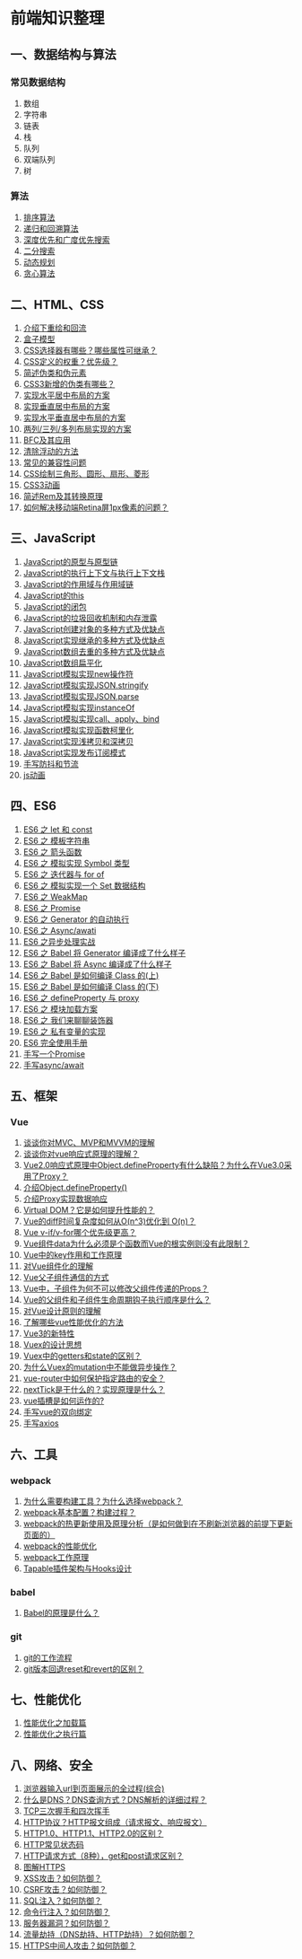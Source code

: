 # 前端知识整理

## 一、数据结构与算法
### 常见数据结构
1. 数组
2. 字符串
3. 链表
4. 栈
5. 队列
6. 双端队列
7. 树

### 算法
1. [排序算法](https://github.com/GGXXMM/FE-Knowledge/issues/43)
2. [递归和回溯算法](https://github.com/GGXXMM/FE-Knowledge/issues/44)
3. [深度优先和广度优先搜索](https://github.com/GGXXMM/FE-Knowledge/issues/45)
4. [二分搜索](https://github.com/GGXXMM/FE-Knowledge/issues/46)
5. [动态规划](https://github.com/GGXXMM/FE-Knowledge/issues/47)
6. [贪心算法](https://github.com/GGXXMM/FE-Knowledge/issues/48)

## 二、HTML、CSS
1. [介绍下重绘和回流](https://github.com/GGXXMM/FE-Knowledge/issues/62)
2. [盒子模型](https://github.com/GGXXMM/FE-Knowledge/issues/49)
3. [CSS选择器有哪些？哪些属性可继承？](https://github.com/GGXXMM/FE-Knowledge/issues/63)
4. [CSS定义的权重？优先级？](https://github.com/GGXXMM/FE-Knowledge/issues/64)
5. [简述伪类和伪元素](https://github.com/GGXXMM/FE-Knowledge/issues/65)
6. [CSS3新增的伪类有哪些？](https://github.com/GGXXMM/FE-Knowledge/issues/66)
7. [实现水平居中布局的方案](https://github.com/GGXXMM/FE-Knowledge/issues/50)
8. [实现垂直居中布局的方案](https://github.com/GGXXMM/FE-Knowledge/issues/51)
9. [实现水平垂直居中布局的方案](https://github.com/GGXXMM/FE-Knowledge/issues/52)
10. [两列/三列/多列布局实现的方案](https://github.com/GGXXMM/FE-Knowledge/issues/53)
11. [BFC及其应用](https://github.com/GGXXMM/FE-Knowledge/issues/54)
12. [清除浮动的方法](https://github.com/GGXXMM/FE-Knowledge/issues/55)
13. [常见的兼容性问题](https://github.com/GGXXMM/FE-Knowledge/issues/56)
14. [CSS绘制三角形、圆形、扇形、菱形](https://github.com/GGXXMM/FE-Knowledge/issues/57)
15. [CSS3动画](https://github.com/GGXXMM/FE-Knowledge/issues/58)
16. [简述Rem及其转换原理](https://github.com/GGXXMM/FE-Knowledge/issues/67)
17. [如何解决移动端Retina屏1px像素的问题？](https://github.com/GGXXMM/FE-Knowledge/issues/68)

## 三、JavaScript
1. [JavaScript的原型与原型链](https://github.com/GGXXMM/Blog-Knowledge/issues/1)
2. [JavaScript的执行上下文与执行上下文栈](https://github.com/GGXXMM/Blog-Knowledge/issues/2)
3. [JavaScript的作用域与作用域链](https://github.com/GGXXMM/FE-Knowledge/issues/3)
4. [JavaScript的this](https://github.com/GGXXMM/FE-Knowledge/issues/4)
5. [JavaScript的闭包](https://github.com/GGXXMM/FE-Knowledge/issues/5)
6. [JavaScript的垃圾回收机制和内存泄露](https://github.com/GGXXMM/FE-Knowledge/issues/6)
7. [JavaScript创建对象的多种方式及优缺点](https://github.com/GGXXMM/FE-Knowledge/issues/7)
8. [JavaScript实现继承的多种方式及优缺点](https://github.com/GGXXMM/FE-Knowledge/issues/8)
9. [JavaScript数组去重的多种方式及优缺点](https://github.com/GGXXMM/FE-Knowledge/issues/9)
10. [JavaScript数组扁平化](https://github.com/GGXXMM/FE-Knowledge/issues/89)
11. [JavaScript模拟实现new操作符](https://github.com/GGXXMM/FE-Knowledge/issues/10)
12. [JavaScript模拟实现JSON.stringify](https://github.com/GGXXMM/FE-Knowledge/issues/11)
13. [JavaScript模拟实现JSON.parse](https://github.com/GGXXMM/FE-Knowledge/issues/12)
14. [JavaScript模拟实现instanceOf](https://github.com/GGXXMM/FE-Knowledge/issues/13)
15. [JavaScript模拟实现call、apply、bind](https://github.com/GGXXMM/FE-Knowledge/issues/14)
16. [JavaScript模拟实现函数柯里化](https://github.com/GGXXMM/FE-Knowledge/issues/15)
17. [JavaScript实现浅拷贝和深拷贝](https://github.com/GGXXMM/FE-Knowledge/issues/17)
18. [JavaScript实现发布订阅模式](https://github.com/GGXXMM/FE-Knowledge/issues/90)
19. [手写防抖和节流](https://github.com/GGXXMM/FE-Knowledge/issues/16)
20. [js动画](https://github.com/GGXXMM/FE-Knowledge/issues/69)

## 四、ES6
1. [ES6 之 let 和 const](https://github.com/mqyqingfeng/Blog/issues/82)
2. [ES6 之 模板字符串](https://github.com/mqyqingfeng/Blog/issues/84)
3. [ES6 之 箭头函数](https://github.com/mqyqingfeng/Blog/issues/85)
4. [ES6 之 模拟实现 Symbol 类型](https://github.com/mqyqingfeng/Blog/issues/87)
5. [ES6 之 迭代器与 for of](https://github.com/mqyqingfeng/Blog/issues/90)
6. [ES6 之 模拟实现一个 Set 数据结构](https://github.com/mqyqingfeng/Blog/issues/91)
7. [ES6 之 WeakMap](https://github.com/mqyqingfeng/Blog/issues/92)
8. [ES6 之 Promise](https://github.com/mqyqingfeng/Blog/issues/98)
9. [ES6 之 Generator 的自动执行](https://github.com/mqyqingfeng/Blog/issues/99)
10. [ES6 之 Async/awati](https://github.com/mqyqingfeng/Blog/issues/100)
11. [ES6 之异步处理实战](https://github.com/mqyqingfeng/Blog/issues/101)
12. [ES6 之 Babel 将 Generator 编译成了什么样子](https://github.com/mqyqingfeng/Blog/issues/102)
13. [ES6 之 Babel 将 Async 编译成了什么样子](https://github.com/mqyqingfeng/Blog/issues/103)
14. [ES6 之 Babel 是如何编译 Class 的(上)](https://github.com/mqyqingfeng/Blog/issues/105)
15. [ES6 之 Babel 是如何编译 Class 的(下)](https://github.com/mqyqingfeng/Blog/issues/106)
16. [ES6 之 defineProperty 与 proxy](https://github.com/mqyqingfeng/Blog/issues/107)
17. [ES6 之 模块加载方案](https://github.com/mqyqingfeng/Blog/issues/108)
18. [ES6 之 我们来聊聊装饰器](https://github.com/mqyqingfeng/Blog/issues/109)
19. [ES6 之 私有变量的实现](https://github.com/mqyqingfeng/Blog/issues/110)
20. [ES6 完全使用手册](https://github.com/mqyqingfeng/Blog/issues/111)
21. [手写一个Promise](https://github.com/GGXXMM/FE-Knowledge/issues/61)
22. [手写async/await](https://github.com/GGXXMM/FE-Knowledge/issues/91)

## 五、框架
### Vue
1. [谈谈你对MVC、MVP和MVVM的理解](https://github.com/GGXXMM/FE-Knowledge/issues/78)
2. [谈谈你对vue响应式原理的理解？](https://github.com/GGXXMM/FE-Knowledge/issues/81)
3. [Vue2.0响应式原理中Object.defineProperty有什么缺陷？为什么在Vue3.0采用了Proxy？](https://github.com/GGXXMM/FE-Knowledge/issues/34)
4. [介绍Object.defineProperty()](https://github.com/GGXXMM/FE-Knowledge/issues/60)
5. [介绍Proxy实现数据响应](https://github.com/GGXXMM/FE-Knowledge/issues/71)
6. [Virtual DOM？它是如何提升性能的？](https://github.com/GGXXMM/FE-Knowledge/issues/35)
7. [Vue的diff时间复杂度如何从O(n^3)优化到 O(n)？](https://github.com/GGXXMM/FE-Knowledge/issues/36)
8. [Vue v-if/v-for哪个优先级更高？](https://github.com/GGXXMM/FE-Knowledge/issues/70)
9. [Vue组件data为什么必须是个函数而Vue的根实例则没有此限制？](https://github.com/GGXXMM/FE-Knowledge/issues/72)
10. [Vue中的key作用和工作原理](https://github.com/GGXXMM/FE-Knowledge/issues/73)
11. [对Vue组件化的理解](https://github.com/GGXXMM/FE-Knowledge/issues/74)
12. [Vue父子组件通信的方式](https://github.com/GGXXMM/FE-Knowledge/issues/37)
13. [Vue中，子组件为何不可以修改父组件传递的Props？](https://github.com/GGXXMM/FE-Knowledge/issues/38)
14. [Vue的父组件和子组件生命周期钩子执行顺序是什么？](https://github.com/GGXXMM/FE-Knowledge/issues/39)
15. [对Vue设计原则的理解](https://github.com/GGXXMM/FE-Knowledge/issues/75)
16. [了解哪些vue性能优化的方法](https://github.com/GGXXMM/FE-Knowledge/issues/76)
17. [Vue3的新特性](https://github.com/GGXXMM/FE-Knowledge/issues/77)
18. [Vuex的设计思想](https://github.com/GGXXMM/FE-Knowledge/issues/40)
19. [Vuex中的getters和state的区别？](https://github.com/GGXXMM/FE-Knowledge/issues/41)
20. [为什么Vuex的mutation中不能做异步操作？](https://github.com/GGXXMM/FE-Knowledge/issues/42)
21. [vue-router中如何保护指定路由的安全？](https://github.com/GGXXMM/FE-Knowledge/issues/79)
22. [nextTick是干什么的？实现原理是什么？](https://github.com/GGXXMM/FE-Knowledge/issues/80)
23. [vue插槽是如何运作的?](https://github.com/GGXXMM/FE-Knowledge/issues/82)
24. [手写vue的双向绑定](https://github.com/GGXXMM/FE-Knowledge/issues/92)
25. [手写axios](https://github.com/GGXXMM/FE-Knowledge/issues/93)

## 六、工具
### webpack
1. [为什么需要构建工具？为什么选择webpack？](https://github.com/GGXXMM/FE-Knowledge/issues/83)
2. [webpack基本配置？构建过程？](https://github.com/GGXXMM/FE-Knowledge/issues/84)
3. [webpack的热更新使用及原理分析（是如何做到在不刷新浏览器的前提下更新页面的）](https://github.com/GGXXMM/FE-Knowledge/issues/85)
4. [webpack的性能优化](https://github.com/GGXXMM/FE-Knowledge/issues/86)
5. [webpack工作原理](https://github.com/GGXXMM/FE-Knowledge/issues/87)
6. [Tapable插件架构与Hooks设计](https://github.com/GGXXMM/FE-Knowledge/issues/88)

### babel
1. [Babel的原理是什么？]()

### git
1. [git的工作流程]()
2. [git版本回退reset和revert的区别？]()

## 七、性能优化
1. [性能优化之加载篇]()
2. [性能优化之执行篇]()

## 八、网络、安全
1. [浏览器输入url到页面展示的全过程(综合)](https://github.com/GGXXMM/FE-Knowledge/issues/18)
2. [什么是DNS？DNS查询方式？DNS解析的详细过程？](https://github.com/GGXXMM/FE-Knowledge/issues/19)
3. [TCP三次握手和四次挥手](https://github.com/GGXXMM/FE-Knowledge/issues/20)
4. [HTTP协议？HTTP报文组成（请求报文、响应报文）](https://github.com/GGXXMM/FE-Knowledge/issues/21)
5. [HTTP1.0、HTTP1.1、HTTP2.0的区别？](https://github.com/GGXXMM/FE-Knowledge/issues/22)
6. [HTTP常见状态码](https://github.com/GGXXMM/FE-Knowledge/issues/23)
7. [HTTP请求方式（8种），get和post请求区别？](https://github.com/GGXXMM/FE-Knowledge/issues/24)
8. [图解HTTPS](https://github.com/GGXXMM/FE-Knowledge/issues/25)
9. [XSS攻击？如何防御？](https://github.com/GGXXMM/FE-Knowledge/issues/26)
10. [CSRF攻击？如何防御？](https://github.com/GGXXMM/FE-Knowledge/issues/27)
11. [SQL注入？如何防御？](https://github.com/GGXXMM/FE-Knowledge/issues/28)
12. [命令行注入？如何防御？](https://github.com/GGXXMM/FE-Knowledge/issues/29)
13. [服务器漏洞？如何防御？](https://github.com/GGXXMM/FE-Knowledge/issues/30)
15. [流量劫持（DNS劫持、HTTP劫持）？如何防御？](https://github.com/GGXXMM/FE-Knowledge/issues/31)
16. [HTTPS中间人攻击？如何防御？](https://github.com/GGXXMM/FE-Knowledge/issues/32)